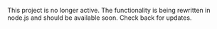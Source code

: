 This project is no longer active. The functionality is being rewritten in node.js and should be available soon. Check back for updates.